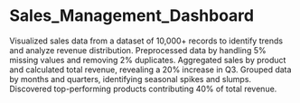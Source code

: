 # Sales_Management_Dashboard
Visualized sales data from a dataset of 10,000+ records to identify trends and analyze revenue distribution.
Preprocessed data by handling 5% missing values and removing 2% duplicates.
Aggregated sales by product and calculated total revenue, revealing a 20% increase in Q3.
Grouped data by months and quarters, identifying seasonal spikes and slumps.
Discovered top-performing products contributing 40% of total revenue.
